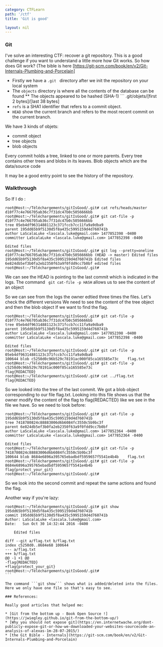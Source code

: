 ```yaml
---
category: CTFLearn
path: '/ctf'
title: 'Git is good'

layout: nil
---
```


### Git

I've solve an interesting CTF: recover a git repository. This is a good challenge if you want to understand a little more how Git works.
So how does Git work? (The bible is here [https://git-scm.com/book/en/v2/Git-Internals-Plumbing-and-Porcelain]
* Firstly we have a ```.git ``` directory after we init the repository on your local system
* The ```objects``` directory is where all the contents of the database can be found
** The objects appeared to be hashed (SHA-1) ``` .git/objets/[first 2 bytes]/[last 38 bytes]
* ```refs``` is a SHA1 identifier that refers to a commit object.
* ```HEAD``` show the current branch and refers to the most recent commit on the current branch.

We have 3 kinds of objets: 
* commit object
* tree objects
* blob objects

Every commit holds a tree, linked to one or more parents.
Every tree contains other trees and blobs in its leaves.
Blob objects which are the data/source code 

It may be a good entry point to see the history of the repository.

### Walkthrough

So If I do :
```
root@Host:~/Téléchargements/gitIsGood/.git# cat refs/heads/master 
d10f77c4e766705ab36c7f31dc47b0c5056666bb
root@Host:~/Téléchargements/gitIsGood/.git# git cat-file -p d10f77c4e766705ab36c7f31dc47b0c5056666bb
tree 05eb4df96314881123c371fccb7cc11fa9a9dba9
parent 195dd65b9f5130d5f8a435c5995159d4d760741b
author LaScalaLuke <lascala.luke@gmail.com> 1477852398 -0400
committer LaScalaLuke <lascala.luke@gmail.com> 1477852398 -0400

Edited files
root@Host:~/Téléchargements/gitIsGood/.git# git log --pretty=oneline
d10f77c4e766705ab36c7f31dc47b0c5056666bb (HEAD -> master) Edited files
195dd65b9f5130d5f8a435c5995159d4d760741b Edited files
6e824db5ef3b0fa2eb2350f63a9f0fdd9cc7b0bf edited files
root@Host:~/Téléchargements/gitIsGood/.git# 

```

We can see the HEAD is pointing to the last commit which is indicated in the logs.
The command ``` git cat-file -p HASH``` allows us to see the content of an object

So we can see from the logs the owner edtied three times the files. Let's check the different versions
We need to see the content of the tree object and then the blob object If we want to find the flag.

```
root@Host:~/Téléchargements/gitIsGood/.git# git cat-file -p d10f77c4e766705ab36c7f31dc47b0c5056666bb
tree 05eb4df96314881123c371fccb7cc11fa9a9dba9
parent 195dd65b9f5130d5f8a435c5995159d4d760741b
author LaScalaLuke <lascala.luke@gmail.com> 1477852398 -0400
committer LaScalaLuke <lascala.luke@gmail.com> 1477852398 -0400

Edited files
root@Host:~/Téléchargements/gitIsGood/.git# git cat-file -p 05eb4df96314881123c371fccb7cc11fa9a9dba9
100644 blob c5250d0c96b529c78191ac000f85ca165585e73c	flag.txt
root@Host:~/Téléchargements/gitIsGood/.git# git cat-file -p c5250d0c96b529c78191ac000f85ca165585e73c
flag{REDACTED}
root@Host:~/Téléchargements/gitIsGood/.git# cat ../flag.txt 
flag{REDACTED}

```
So we looked into the tree of the last commit. We got a blob object corresponding to our file flag.txt. Looking into this file shows us that the owner modify the content of the flag to flag{REDACTED} like we see in the file we have.
So we need to look before:

```
root@Host:~/Téléchargements/gitIsGood/.git# git cat-file -p 195dd65b9f5130d5f8a435c5995159d4d760741b
tree 7418780824c88883006d6b6084fc3550c5b9bc3f
parent 6e824db5ef3b0fa2eb2350f63a9f0fdd9cc7b0bf
author LaScalaLuke <lascala.luke@gmail.com> 1477852364 -0400
committer LaScalaLuke <lascala.luke@gmail.com> 1477852364 -0400

Edited files
root@Host:~/Téléchargements/gitIsGood/.git# git cat-file -p 7418780824c88883006d6b6084fc3550c5b9bc3f
100644 blob 8684e6896a395765ebadbdf5959657f5541e4b4b	flag.txt
root@Host:~/Téléchargements/gitIsGood/.git# git cat-file -p 8684e6896a395765ebadbdf5959657f5541e4b4b
flag{protect_your_git}
root@Host:~/Téléchargements/gitIsGood/.git# 
```

So we look into the second commit and repeat the same actions and found the flag.

Another way if you're lazy:

```
root@Host:~/Téléchargements/gitIsGood/.git# git show 195dd65b9f5130d5f8a435c5995159d4d760741b
commit 195dd65b9f5130d5f8a435c5995159d4d760741b
Author: LaScalaLuke <lascala.luke@gmail.com>
Date:   Sun Oct 30 14:32:44 2016 -0400

    Edited files

diff --git a/flag.txt b/flag.txt
index c5250d0..8684e68 100644
--- a/flag.txt
+++ b/flag.txt
@@ -1 +1 @@
-flag{REDACTED}
+flag{protect_your_git}
root@Host:~/Téléchargements/gitIsGood/.git# 
``̀

The command ```git show``` shows what is added/deleted into the files. Here we only have one file so that's easy to see.

### References:

Really good articles that helped me:

* [Git from the bottom up - Book Open Source !](https://jwiegley.github.io/git-from-the-bottom-up/)
* [Why you should not expose git](https://en.internetwache.org/dont-publicly-expose-git-or-how-we-downloaded-your-websites-sourcecode-an-analysis-of-alexas-1m-28-07-2015/)
* [the Git Bible - Internals](https://git-scm.com/book/en/v2/Git-Internals-Plumbing-and-Porcelain)

